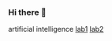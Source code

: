 ### Hi there 👋
artificial intelligence
[lab1](https://github.com/2203a52054/2203a52054/blob/main/2203A52054%20L-1.ipynb)
[lab2](https://github.com/2203a52054/2203a52054/blob/main/2203A52054%20L-2.ipynb)
